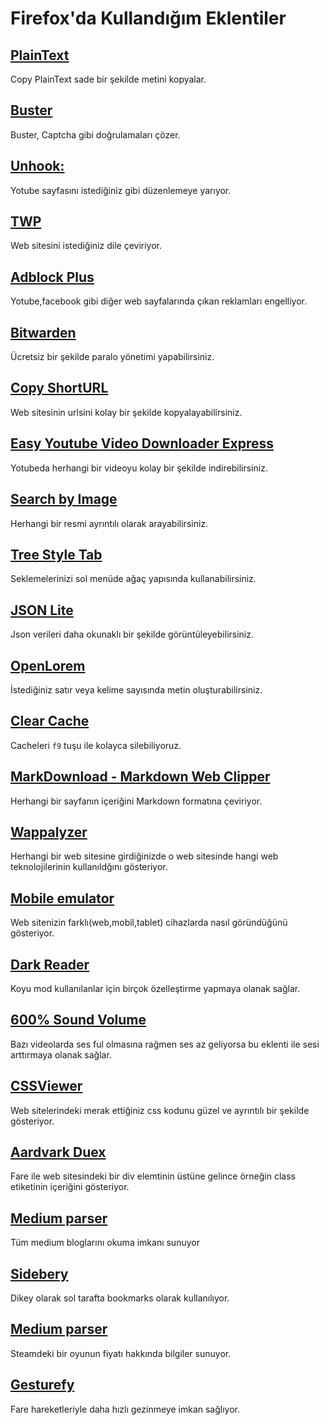 # Firefox'da Kullandığım Eklentiler

## [PlainText](https://addons.mozilla.org/tr/firefox/addon/copy-plaintext/?utm_source=addons.mozilla.org&utm_medium=referral&utm_content=featured)

Copy PlainText sade bir şekilde metini kopyalar.

## [Buster](https://addons.mozilla.org/tr/firefox/addon/buster-captcha-solver/)

Buster, Captcha gibi doğrulamaları çözer.

## [Unhook:](https://addons.mozilla.org/tr/firefox/addon/youtube-recommended-videos/)

Yotube sayfasını istediğiniz gibi düzenlemeye yarıyor.

## [TWP](https://addons.mozilla.org/tr/firefox/addon/traduzir-paginas-web/)

Web sitesini istediğiniz dile çeviriyor.

## [Adblock Plus](https://addons.mozilla.org/tr/firefox/addon/adblock-plus/)

Yotube,facebook gibi diğer web sayfalarında çıkan reklamları engelliyor.

## [Bitwarden](https://addons.mozilla.org/tr/firefox/addon/bitwarden-password-manager/)

Ücretsiz bir şekilde paralo yönetimi yapabilirsiniz.

## [Copy ShortURL](https://addons.mozilla.org/tr/firefox/addon/copy-shorturl/)

Web sitesinin urlsini kolay bir şekilde kopyalayabilirsiniz.

## [Easy Youtube Video Downloader Express](https://addons.mozilla.org/tr/firefox/addon/easy-youtube-video-download/)

Yotubeda herhangi bir videoyu kolay bir şekilde indirebilirsiniz.

## [Search by Image ](https://addons.mozilla.org/tr/firefox/addon/search_by_image/?utm_source=addons.mozilla.org&utm_medium=referral&utm_content=recommended_fallback)

Herhangi bir resmi ayrıntılı olarak arayabilirsiniz.

## [Tree Style Tab](https://addons.mozilla.org/tr/firefox/addon/tree-style-tab/?utm_source=addons.mozilla.org&utm_medium=referral&utm_content=recommended_fallback)

Seklemelerinizi sol menüde ağaç yapısında kullanabilirsiniz.

## [JSON Lite](https://addons.mozilla.org/tr/firefox/addon/json-lite/)

Json verileri daha okunaklı bir şekilde görüntüleyebilirsiniz.

## [OpenLorem](https://addons.mozilla.org/tr/firefox/addon/openlorem/)

İstediğiniz satır veya kelime sayısında metin oluşturabilirsiniz.

## [Clear Cache](https://addons.mozilla.org/tr/firefox/addon/clearcache/?utm_source=addons.mozilla.org&utm_medium=referral&utm_content=featured)

Cacheleri `f9` tuşu ile kolayca silebiliyoruz.

## [MarkDownload - Markdown Web Clipper](https://addons.mozilla.org/tr/firefox/addon/markdownload/)

Herhangi bir sayfanın içeriğini Markdown formatına çeviriyor.

## [Wappalyzer](https://addons.mozilla.org/en-US/firefox/addon/wappalyzer/)

Herhangi bir web sitesine girdiğinizde o web sitesinde hangi web teknolojilerinin kullanıldğını gösteriyor.

## [Mobile emulator](https://addons.mozilla.org/en-US/firefox/addon/simulateur-mobile/)

Web sitenizin farklı(web,mobil,tablet) cihazlarda nasıl göründüğünü gösteriyor.

## [Dark Reader](https://addons.mozilla.org/en-US/firefox/addon/darkreader/)

Koyu mod kullanılanlar için birçok özelleştirme yapmaya olanak sağlar.

## [600% Sound Volume](https://addons.mozilla.org/en-US/firefox/addon/600-sound-volume/)

Bazı videolarda ses ful olmasına rağmen ses az geliyorsa bu eklenti ile sesi arttırmaya olanak sağlar.

## [CSSViewer](https://addons.mozilla.org/en-US/firefox/addon/cssviewer-quantum/)

Web sitelerindeki merak ettiğiniz css kodunu güzel ve ayrıntılı bir şekilde gösteriyor.

## [Aardvark Duex](https://addons.mozilla.org/en-US/firefox/addon/aardvark-duex/)

Fare ile web sitesindeki bir div elemtinin üstüne gelince örneğin class etiketinin içeriğini gösteriyor.

## [Medium parser](https://addons.mozilla.org/tr/firefox/addon/medium-parser/)

Tüm medium bloglarını okuma imkanı sunuyor

## [Sidebery](https://addons.mozilla.org/en-US/firefox/addon/sidebery/)

Dikey olarak sol tarafta bookmarks olarak kullanılıyor.

## [Medium parser](https://addons.mozilla.org/en-US/firefox/addon/augmented-steam/)

Steamdeki bir oyunun fiyatı hakkında bilgiler sunuyor.

## [Gesturefy](https://addons.mozilla.org/en-US/firefox/addon/gesturefy/)

Fare hareketleriyle daha hızlı gezinmeye imkan sağlıyor.
